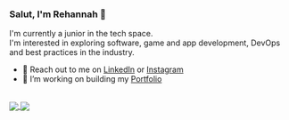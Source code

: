 ### Salut, I'm Rehannah 👋

I'm currently a junior in the tech space. <br/>
I'm interested in exploring software, game and app development, DevOps and best practices in the industry.

- 📧 Reach out to me on [LinkedIn](https://www.linkedin.com/in/rehannahb/) or [Instagram](https://www.instagram.com/rehannah.dev)
- 💬 I’m working on building my [Portfolio](https://rehannah.github.io/)
<br/>

<a href="https://github.com/Rehannah">
  <img align="center" src="https://github-readme-stats.vercel.app/api?username=rehannah&count_private=true&show_icons=true&hide=stars&theme=dracula" />
</a>
<a href="https://rehannah.github.io/">
  <img align="center" src="https://github-readme-stats.vercel.app/api/top-langs/?username=Rehannah&hide=Pascal&layout=compact&theme=dracula" />
</a>

